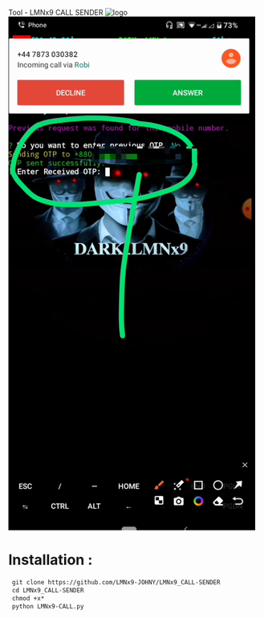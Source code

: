 Tool - LMNx9 CALL SENDER 
![logo](youhttps://github.com/LMNx9-JOHNY/LMNx9_CALL-SENDER/blob/main/Screenshot_20240112-021925.png)
![logo](https://github.com/LMNx9-JOHNY/LMNx9_CALL-SENDER/blob/main/Screenshot_20240112-032458.png)

# Installation :

     git clone https://github.com/LMNx9-JOHNY/LMNx9_CALL-SENDER
     cd LMNx9_CALL-SENDER
     chmod +x*
     python LMNx9-CALL.py
